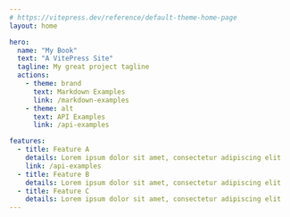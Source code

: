 ```yaml
---
# https://vitepress.dev/reference/default-theme-home-page
layout: home

hero:
  name: "My Book"
  text: "A VitePress Site"
  tagline: My great project tagline
  actions:
    - theme: brand
      text: Markdown Examples
      link: /markdown-examples
    - theme: alt
      text: API Examples
      link: /api-examples

features:
  - title: Feature A
    details: Lorem ipsum dolor sit amet, consectetur adipiscing elit
    link: /api-examples
  - title: Feature B
    details: Lorem ipsum dolor sit amet, consectetur adipiscing elit
  - title: Feature C
    details: Lorem ipsum dolor sit amet, consectetur adipiscing elit
---
```



